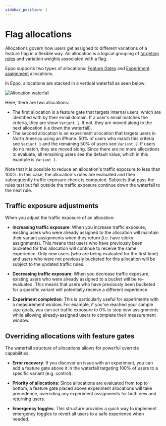 ```yaml
---
sidebar_position: 1
---
```


# Flag allocations

Allocations govern how users get assigned to different variations of a feature flag in a flexible way.
An allocation is a logical grouping of [targeting rules](/feature-flagging/concepts/targeting) and variation weights associated with a flag.

Eppo supports two types of allocations: [Feature Gates](/feature-flagging/concepts/feature-gates/) and [Experiment assignment](/feature-flagging/concepts/experiment-assignment/) allocations.

In Eppo, allocations are stacked in a vertical waterfall as seen below:

![Allocation waterfall](/img/feature-flagging/waterfall.png)

Here, there are two allocations:

-   The first allocation is a feature gate that targets internal users, which are identified with by their email domain. If a user's email matches the criteria, they are show `Variant 1`. If not, they are moved along to the next allocation (i.e down the waterfall).
-   The second allocation is an experiment allocation that targets users in North America using an iPhone. 50% of users who match this criteria see `Variant 1` and the remaining 50% of users see `Variant 2`. If users do no match, they are moved along. Since there are no more allocations to evaluate, all remaining users see the default value, which in this example is `Variant 1`.

Note that it is possible to reduce an allocation's traffic exposure to less than 100%. In this case, the allocation's rules are evaluated and then subsequently traffic exposure check is computed. Subjects that pass the rules test but fall outside the traffic exposure continue down the waterfall to the next rule.

## Traffic exposure adjustments

When you adjust the traffic exposure of an allocation:

-   **Increasing traffic exposure**: When you increase traffic exposure, existing users who were already assigned to the allocation will maintain their variant assignments when they return (i.e. have sticky assignments). This means that users who have previously been bucketed for this allocation will continue to receive the same experience. Only new users (who are being evaluated for the first time) and users who were not previously bucketed for this allocation will be subject to the updated traffic rules.

-   **Decreasing traffic exposure**: When you decrease traffic exposure, existing users who were already assigned to a bucket will be re-evaluated. This means that users who have previously been bucketed for a specific variant will potentially receive a different experience.

-   **Experiment completion**: This is particularly useful for experiments with a measurement window. For example, if you've reached your sample size goals, you can set traffic exposure to 0% to stop new assignments while allowing already-assigned users to complete their measurement window.

## Overriding allocations with feature gates

The waterfall structure of allocations allows for powerful override capabilities:

-   **Error recovery**: If you discover an issue with an experiment, you can add a feature gate above it in the waterfall targeting 100% of users to a specific variant (e.g. control).

-   **Priority of allocations**: Since allocations are evaluated from top to bottom, a feature gate placed above experiment allocations will take precedence, overriding any experiment assignments for both new and returning users.

-   **Emergency toggles**: This structure provides a quick way to implement emergency toggles to revert all users to a safe experience when needed.
